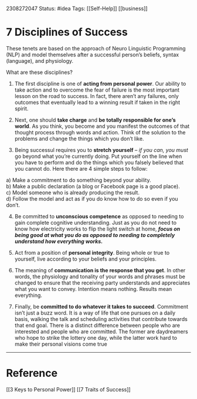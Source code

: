 2308272047
	Status: #idea 
		Tags: [[Self-Help]] [[business]]

# 7 Disciplines of Success

These tenets are based on the approach of Neuro Linguistic Programming (NLP) and model themselves after a successful person’s beliefs, syntax (language), and physiology.  

What are these disciplines?

1) The first discipline is one of **acting from personal power**. Our ability to take action and to overcome the fear of failure is the most important lesson on the road to success. In fact, there aren’t any failures, only outcomes that eventually lead to a winning result if taken in the right spirit.

2) Next, one should **take charge** and **be totally responsible for one’s world**. As you think, you become and you manifest the outcomes of that thought process through words and action. Think of the solution to the problems and change the things which you don’t like.

3) Being successul requires you to **stretch yourself** – *if you can, you must* go beyond what you’re currently doing. Put yourself on the line when you have to perform and do the things which you falsely believed that you cannot do. Here there are 4 simple steps to follow:

a) Make a commitment to do something beyond your ability.  
b) Make a public declaration (a blog or Facebook page is a good place).  
c) Model someone who is already producing the result.  
d) Follow the model and act as if you do know how to do so even if you don’t.

4) Be committed to **unconscious competence** as opposed to needing to gain complete cognitive understanding. Just as you do not need to know how electricity works to flip the light switch at home, ***focus on being good at what you do as opposed to needing to completely understand how everything works.***

5) Act from a position of **personal integrity**. Being whole or true to yourself, live according to your beliefs and your principles.

6) The meaning of **communication is the response that you get**. In other words, the physiology and tonality of your words and phrases must be changed to ensure that the receiving party understands and appreciates what you want to convey. Intention means nothing. Results mean everything.

7) Finally, be **committed to do whatever it takes to succeed**. Commitment isn’t just a buzz word. It is a way of life that one pursues on a daily basis, walking the talk and scheduling activities that contribute towards that end goal. There is a distinct difference between people who are interested and people who are committed. The former are daydreamers who hope to strike the lottery one day, while the latter work hard to make their personal visions come true

---
# Reference

[[3 Keys to Personal Power]]
[[7 Traits of Success]]
